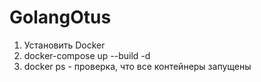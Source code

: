 # GolangOtus

1. Установить Docker
2. docker-compose up --build -d
3. docker ps - проверка, что все контейнеры запущены
